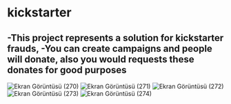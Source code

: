 ﻿# kickstarter
-This project represents a solution for kickstarter frauds,
-You can create campaigns and people will donate, also you would requests these donates for good purposes
-
![Ekran Görüntüsü (270)](https://github.com/bugradursun/kickstarter/assets/72981010/8e00e920-1942-4e13-a56b-d7c2281bd5fe)
![Ekran Görüntüsü (271)](https://github.com/bugradursun/kickstarter/assets/72981010/22a6e45a-a5d0-493c-b3ff-c294ecf91832)
![Ekran Görüntüsü (272)](https://github.com/bugradursun/kickstarter/assets/72981010/bcb03342-e58f-46d5-9654-d0e39c1f1bc6)
![Ekran Görüntüsü (273)](https://github.com/bugradursun/kickstarter/assets/72981010/a0b8f67f-5c45-4834-bbf2-e5514242df28)
![Ekran Görüntüsü (274)](https://github.com/bugradursun/kickstarter/assets/72981010/97b2ca1d-9b61-4476-b430-ae23758ec7a9)
